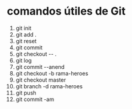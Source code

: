 # comandos útiles de Git
1. git init
2. git add .
3. git reset
4. git commit 
5. git checkout -- .
6. git log
7. git commit --anend
8. git checkout -b rama-heroes
9. git checkout master
10. git branch -d rama-heroes
11. git push
12. git commit -am





